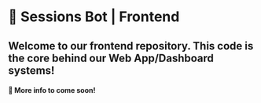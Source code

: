 # 🤖 Sessions Bot | Frontend
Welcome to our frontend repository. This code is the core behind our Web App/Dashboard systems!
---
#### 💬 More info to come soon!
